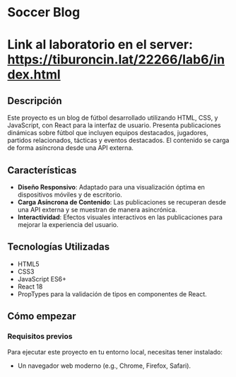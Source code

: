 # Soccer Blog
# Link al laboratorio  en el server: https://tiburoncin.lat/22266/lab6/index.html
## Descripción

Este proyecto es un blog de fútbol desarrollado utilizando HTML, CSS, y JavaScript, con React para la interfaz de usuario. Presenta publicaciones dinámicas sobre fútbol que incluyen equipos destacados, jugadores, partidos relacionados, tácticas y eventos destacados. El contenido se carga de forma asíncrona desde una API externa.

## Características

- **Diseño Responsivo**: Adaptado para una visualización óptima en dispositivos móviles y de escritorio.
- **Carga Asíncrona de Contenido**: Las publicaciones se recuperan desde una API externa y se muestran de manera asincrónica.
- **Interactividad**: Efectos visuales interactivos en las publicaciones para mejorar la experiencia del usuario.

## Tecnologías Utilizadas

- HTML5
- CSS3
- JavaScript ES6+
- React 18
- PropTypes para la validación de tipos en componentes de React.

## Cómo empezar

### Requisitos previos

Para ejecutar este proyecto en tu entorno local, necesitas tener instalado:

- Un navegador web moderno (e.g., Chrome, Firefox, Safari).
